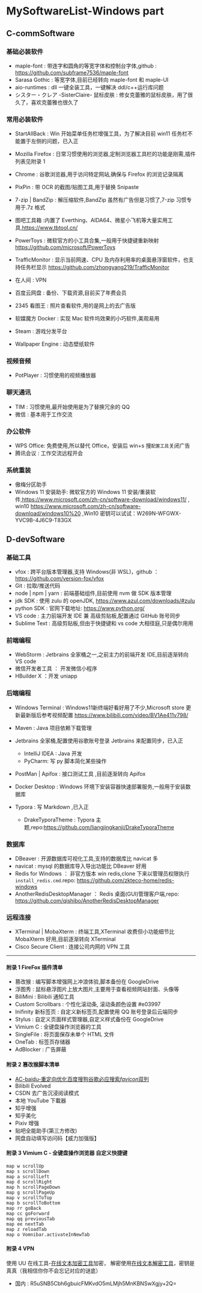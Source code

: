 # MySoftwareList-Windows part

## C-commSoftware

### 基础必装软件

- maple-font : 带连字和圆角的等宽字体和控制台字体,github : https://github.com/subframe7536/maple-font
- Sarasa Gothic : 等宽字体,目前已经转向 maple-font 和 maple-UI
- aio-runtimes : dll 一键全装工具，一键解决 ddl/c++运行库问题
- シスター・クレア -SisterClaire- 鼠标皮肤 : 修女克蕾雅的鼠标皮肤，用了很久了，喜欢克蕾雅也很久了

### 常用必装软件

- StartAllBack : Win 开始菜单任务栏增强工具，为了解决目前 win11 任务栏不能置于左侧的问题，已入正
- Mozilla Firefox : 日常习惯使用的浏览器,定制浏览器工具栏的功能是刚需,插件列表见附录 1
- Chrome : 谷歌浏览器,用于访问特定网站,确保与 Firefox 的浏览记录隔离
- PixPin : 带 OCR 的截图/贴图工具,用于替换 Snipaste
- 7-zip | BandZip : 解压缩软件,BandZip 虽然有广告但是习惯了,7-zip 习惯专用于.7z 格式
- 图吧工具箱 :内置了 Everthing、AIDA64、微星小飞机等大量实用工具,https://www.tbtool.cn/
- PowerToys : 微软官方的小工具合集,一般用于快捷键重新映射 https://github.com/microsoft/PowerToys
- TrafficMonitor : 显示当前网速、CPU 及内存利用率的桌面悬浮窗软件，也支持任务栏显示 https://github.com/zhongyang219/TrafficMonitor
- 在人间 : VPN
- 百度云网盘 : 备份、下载资源,目前买了年费会员
- 2345 看图王 : 照片查看软件,用的是网上的去广告版

- 软媒魔方 Docker : 实现 Mac 软件坞效果的小巧软件,美观易用
- Steam : 游戏分发平台
- Wallpaper Engine : 动态壁纸软件

### 视频音频

- PotPlayer : 习惯使用的视频播放器

### 聊天通讯

- TIM : 习惯使用,最开始使用是为了替换冗余的 QQ
- 微信 : 基本用于工作交流

### 办公软件

- WPS Office: 免费使用,所以替代 Office，安装后 win+s 搜`配置工具`关闭广告
- 腾讯会议 : 工作交流远程开会

### 系统重装

- 傲梅分区助手
- Windows 11 安装助手: 微软官方的 Windows 11 安装/重装软件,https://www.microsoft.com/zh-cn/software-download/windows11/ , win10 https://www.microsoft.com/zh-cn/software-download/windows10%20 ,Win10 密钥可以试试：W269N-WFGWX-YVC9B-4J6C9-T83GX

## D-devSoftware

### 基础工具

- vfox : 跨平台版本管理器,支持 Windows(非 WSL)，github ： https://github.com/version-fox/vfox
- Git : 拉取/推送代码
- node | npm | yarn : 前端基础组件,目前使用 nvm 做 SDK 版本管理
- jdk SDK : 使用 zulu 的 openJDK, https://www.azul.com/downloads/#zulu
- python SDK : 官网下载地址: https://www.python.org/
- VS code : 主力前端开发 IDE 兼 高级剪贴板,配置通过 GitHub 账号同步
- Sublime Text : 高级剪贴板,但由于快捷键和 vs code 大相径庭,只是偶尔用用

### 前端编程

- WebStorm : Jetbrains 全家桶之一,之前主力的前端开发 IDE,目前逐渐转向 VS code
- 微信开发者工具 ： 开发微信小程序
- HBuilder X ：开发 uniapp

### 后端编程
- Windows Terminal : Windows11新终端好看好用了不少,Microsoft store 更新最新版后参考视频配置 https://www.bilibili.com/video/BV1Ae411v798/

- Maven : Java 项目依赖下载管理

- Jetbrains 全家桶,配置使用谷歌账号登录 Jetbrains 来配置同步，已入正
  - IntelliJ IDEA : Java 开发
  - PyCharm: 写 py 脚本简化某些操作
- PostMan | Apifox : 接口测试工具 ,目前逐渐转向 Apifox
- Docker Desktop : Windows 环境下安装容器快速部署服务,一般用于安装数据库
- Typora : 写 Markdown ,已入正
  - DrakeTyporaTheme : Typora 主题,repo:https://github.com/liangjingkanji/DrakeTyporaTheme

### 数据库

- DBeaver : 开源数据库可视化工具,支持的数据库比 navicat 多
- navicat : mysql 的数据库导入导出功能比 DBeaver 好用
- Redis for Windows ： 非官方版本 win redis,clone 下来以管理员权限执行`install_redis.cmd`.repo: https://github.com/zkteco-home/redis-windows
- AnotherRedisDesktopManager ： Redis 桌面(GUI)管理客户端,repo: https://github.com/qishibo/AnotherRedisDesktopManager

### 远程连接

- XTerminal | MobaXterm : 终端工具,XTerminal 收费但小功能细节比 MobaXterm 好用,目前逐渐转向 XTerminal
- Cisco Secure Client : 连接公司内网的 VPN 工具

---

#### 附录 1 FireFox 插件清单

- 篡改猴 : 编写脚本增强网上冲浪体验,脚本备份在 GoogleDrive
- 浮图秀 : 鼠标悬浮图片上放大图片,主要用于查看视频网站封面、头像等
- BiliMini : Bilibili 通知工具
- Custom Scrollbars : 个性化滚动条, 滚动条颜色设置 #e03997
- Inifinity 新标签页 : 自定义新标签页,配置使用 QQ 账号登录后云端同步
- Stylus : 自定义页面样式管理器,自定义样式备份在 GoogleDrive
- Vimium C : 全键盘操作浏览器的工具
- SingleFile : 将页面保存未单个 HTML 文件
- OneTab : 标签页存储器
- AdBlocker : 广告屏蔽

#### 附录 2 篡改猴脚本清单

- [AC-baidu-重定向优化百度搜狗谷歌必应搜索*favicon*双列](https://greasyfork.org/zh-TW/scripts/14178-ac-baidu-%E9%87%8D%E5%AE%9A%E5%90%91%E4%BC%98%E5%8C%96%E7%99%BE%E5%BA%A6%E6%90%9C%E7%8B%97%E8%B0%B7%E6%AD%8C%E5%BF%85%E5%BA%94%E6%90%9C%E7%B4%A2-favicon-%E5%8F%8C%E5%88%97)
- Bilibili Evolved
- CSDN 去广告沉浸阅读模式
- 本地 YouTube 下載器
- 知乎增强
- 知乎美化
- Pixiv 增强
- 贴吧全能助手(第三方修改)
- 网盘自动填写访问码【威力加强版】

#### 附录 3 Vimium C - 全键盘操作浏览器 自定义快捷键

```
map w scrollUp
map s scrollDown
map a scrollLeft
map d scrollRight
map h scrollPageDown
map g scrollPageUp
map v scrollToTop
map b scrollToBottom
map rr goBack
map cc goForward
map qq previousTab
map ee nextTab
map z reloadTab
map o Vomnibar.activateInNewTab
```

#### 附录 4 VPN

使用 UU 在线工具-[在线文本加密工具](https://uutool.cn/txt-encrypt/)加密，
解密使用[在线文本解密工具](https://uutool.cn/txt-decrypt/)，密钥是真真（我相信你你不会忘记对应的谜底）

- 国内 : R5uSNB5Cbh6gbuicFMKvdO5mLMjh5MnKBNSwXgjy+2Q=
